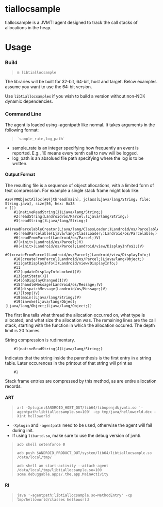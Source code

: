 # tiallocsample

tiallocsample is a JVMTI agent designed to track the call stacks of allocations
in the heap.

# Usage
### Build
>    `m libtiallocsample`

The libraries will be built for 32-bit, 64-bit, host and target. Below examples
assume you want to use the 64-bit version.

Use `libtiallocsamples` if you wish to build a version without non-NDK dynamic dependencies.

### Command Line

The agent is loaded using -agentpath like normal. It takes arguments in the
following format:
>     `sample_rate,log_path`

* sample_rate is an integer specifying how frequently an event is reported.
  E.g., 10 means every tenth call to new will be logged.
* log_path is an absolued file path specifying where the log is to be written.

#### Output Format

The resulting file is a sequence of object allocations, with a limited form of
text compression.  For example a single stack frame might look like:

```
#20(VMObjectAlloc(#0(jthread[main], jclass[Ljava/lang/String; file: String.java], size[56, hex: 0x38
> ]))
    #1(nativeReadString(J)Ljava/lang/String;)
    #2(readString(Landroid/os/Parcel;)Ljava/lang/String;)
    #3(readString()Ljava/lang/String;)
    #4(readParcelableCreator(Ljava/lang/ClassLoader;)Landroid/os/Parcelable$Creator;)
    #5(readParcelable(Ljava/lang/ClassLoader;)Landroid/os/Parcelable;)
    #6(readFromParcel(Landroid/os/Parcel;)V)
    #7(<init>(Landroid/os/Parcel;)V)
    #8(<init>(Landroid/os/Parcel;Landroid/view/DisplayInfo$1;)V)
    #9(createFromParcel(Landroid/os/Parcel;)Landroid/view/DisplayInfo;)
    #10(createFromParcel(Landroid/os/Parcel;)Ljava/lang/Object;)
    #11(getDisplayInfo(I)Landroid/view/DisplayInfo;)
    #11
    #12(updateDisplayInfoLocked()V)
    #13(getState()I)
    #14(onDisplayChanged(I)V)
    #15(handleMessage(Landroid/os/Message;)V)
    #16(dispatchMessage(Landroid/os/Message;)V)
    #17(loop()V)
    #18(main([Ljava/lang/String;)V)
    #19(invoke(Ljava/lang/Object;[Ljava/lang/Object;)Ljava/lang/Object;))
```

The first line tells what thread the allocation occurred on, what type is
allocated, and what size the allocation was.  The remaining lines are the call
stack, starting with the function in which the allocation occured.  The depth
limit is 20 frames.

String compression is rudimentary.

```
    #1(nativeReadString(J)Ljava/lang/String;)
```

Indicates that the string inside the parenthesis is the first entry in a string
table.  Later occurences in the printout of that string will print as

```
    #1
```

Stack frame entries are compressed by this method, as are entire allocation
records.


#### ART
>    `art -Xplugin:$ANDROID_HOST_OUT/lib64/libopenjdkjvmti.so '-agentpath:libtiallocsample.so=100' -cp tmp/java/helloworld.dex -Xint helloworld`

* `-Xplugin` and `-agentpath` need to be used, otherwise the agent will fail during init.
* If using `libartd.so`, make sure to use the debug version of jvmti.

>    `adb shell setenforce 0`
>
>    `adb push $ANDROID_PRODUCT_OUT/system/lib64/libtiallocsample.so /data/local/tmp/`
>
>    `adb shell am start-activity --attach-agent /data/local/tmp/libtiallocsample.so=100 some.debuggable.apps/.the.app.MainActivity`

#### RI
>    `java '-agentpath:libtiallocsample.so=MethodEntry' -cp tmp/helloworld/classes helloworld`
